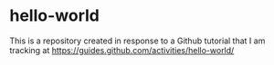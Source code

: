 # hello-world
This is a repository created in response to a Github tutorial that I am tracking at https://guides.github.com/activities/hello-world/

